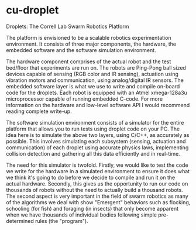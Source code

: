 cu-droplet
==========

Droplets: The Correll Lab Swarm Robotics Platform

The platform is envisioned to be a scalable robotics experimentation environment. It consists of three major components, the hardware, the embedded software and the software simulation environment.

The hardware component comprises of the actual robot and the test bed/floor that experiments are run on. The robots are Ping-Pong ball sized devices capable of sensing (RGB color and IR sensing), actuation using vibration motors and communication, using analog/digital IR sensors. The embedded software layer is what we use to write and compile on-board code for the droplets. Each robot is equipped with an Atmel xmega-128a3u microprocessor capable of running embedded C-code. For more information on the hardware and low-level software API I would recommend reading complete write-up.

	

The software simulation environment consists of a simulator for the entire platform that allows you to run tests using droplet code on your PC. The idea here is to simulate the above two layers, using C/C++, as accurately as possible. This involves simulating each subsystem (sensing, actuation and communication) of each droplet using accurate physics laws, implementing collision detection and gathering all this data efficiently and in real-time.

	

The need for this simulator is twofold. Firstly, we would like to test the code we write for the hardware in a simulated environment to ensure it does what we think it's going to do before we decide to compile and run it on the actual hardware. Secondly, this gives us the opportunity to run our code on thousands of robots without the need to actually build a thousand robots. The second aspect is very important in the field of swarm robotics as many of the algorithms we deal with show "Emergent" behaviors such as flocking, schooling (for fish) and foraging (in insects) that only become apparent when we have thousands of individual bodies following simple pre-determined rules (the "program"). 